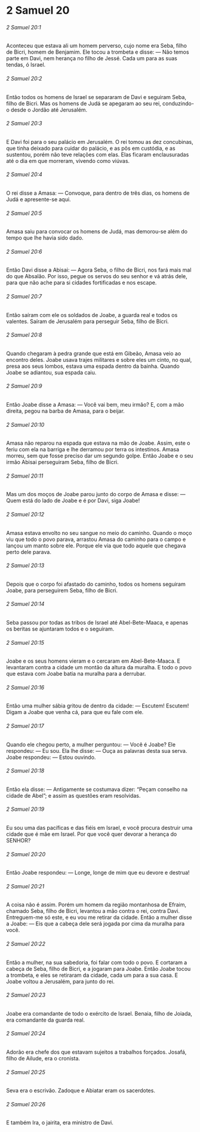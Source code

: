 # 2 Samuel 20

###### 2 Samuel 20:1

Aconteceu que estava ali um homem perverso, cujo nome era Seba, filho de Bicri, homem de Benjamim. Ele tocou a trombeta e disse: — Não temos parte em Davi, nem herança no filho de Jessé. Cada um para as suas tendas, ó Israel.

###### 2 Samuel 20:2

Então todos os homens de Israel se separaram de Davi e seguiram Seba, filho de Bicri. Mas os homens de Judá se apegaram ao seu rei, conduzindo-o desde o Jordão até Jerusalém.

###### 2 Samuel 20:3

E Davi foi para o seu palácio em Jerusalém. O rei tomou as dez concubinas, que tinha deixado para cuidar do palácio, e as pôs em custódia, e as sustentou, porém não teve relações com elas. Elas ficaram enclausuradas até o dia em que morreram, vivendo como viúvas.

###### 2 Samuel 20:4

O rei disse a Amasa: — Convoque, para dentro de três dias, os homens de Judá e apresente-se aqui.

###### 2 Samuel 20:5

Amasa saiu para convocar os homens de Judá, mas demorou-se além do tempo que lhe havia sido dado.

###### 2 Samuel 20:6

Então Davi disse a Abisai: — Agora Seba, o filho de Bicri, nos fará mais mal do que Absalão. Por isso, pegue os servos do seu senhor e vá atrás dele, para que não ache para si cidades fortificadas e nos escape.

###### 2 Samuel 20:7

Então saíram com ele os soldados de Joabe, a guarda real e todos os valentes. Saíram de Jerusalém para perseguir Seba, filho de Bicri.

###### 2 Samuel 20:8

Quando chegaram à pedra grande que está em Gibeão, Amasa veio ao encontro deles. Joabe usava trajes militares e sobre eles um cinto, no qual, presa aos seus lombos, estava uma espada dentro da bainha. Quando Joabe se adiantou, sua espada caiu.

###### 2 Samuel 20:9

Então Joabe disse a Amasa: — Você vai bem, meu irmão? E, com a mão direita, pegou na barba de Amasa, para o beijar.

###### 2 Samuel 20:10

Amasa não reparou na espada que estava na mão de Joabe. Assim, este o feriu com ela na barriga e lhe derramou por terra os intestinos. Amasa morreu, sem que fosse preciso dar um segundo golpe. Então Joabe e o seu irmão Abisai perseguiram Seba, filho de Bicri.

###### 2 Samuel 20:11

Mas um dos moços de Joabe parou junto do corpo de Amasa e disse: — Quem está do lado de Joabe e é por Davi, siga Joabe!

###### 2 Samuel 20:12

Amasa estava envolto no seu sangue no meio do caminho. Quando o moço viu que todo o povo parava, arrastou Amasa do caminho para o campo e lançou um manto sobre ele. Porque ele via que todo aquele que chegava perto dele parava.

###### 2 Samuel 20:13

Depois que o corpo foi afastado do caminho, todos os homens seguiram Joabe, para perseguirem Seba, filho de Bicri.

###### 2 Samuel 20:14

Seba passou por todas as tribos de Israel até Abel-Bete-Maaca, e apenas os beritas se ajuntaram todos e o seguiram.

###### 2 Samuel 20:15

Joabe e os seus homens vieram e o cercaram em Abel-Bete-Maaca. E levantaram contra a cidade um montão da altura da muralha. E todo o povo que estava com Joabe batia na muralha para a derrubar.

###### 2 Samuel 20:16

Então uma mulher sábia gritou de dentro da cidade: — Escutem! Escutem! Digam a Joabe que venha cá, para que eu fale com ele.

###### 2 Samuel 20:17

Quando ele chegou perto, a mulher perguntou: — Você é Joabe? Ele respondeu: — Eu sou. Ela lhe disse: — Ouça as palavras desta sua serva. Joabe respondeu: — Estou ouvindo.

###### 2 Samuel 20:18

Então ela disse: — Antigamente se costumava dizer: “Peçam conselho na cidade de Abel”; e assim as questões eram resolvidas.

###### 2 Samuel 20:19

Eu sou uma das pacíficas e das fiéis em Israel, e você procura destruir uma cidade que é mãe em Israel. Por que você quer devorar a herança do SENHOR?

###### 2 Samuel 20:20

Então Joabe respondeu: — Longe, longe de mim que eu devore e destrua!

###### 2 Samuel 20:21

A coisa não é assim. Porém um homem da região montanhosa de Efraim, chamado Seba, filho de Bicri, levantou a mão contra o rei, contra Davi. Entreguem-me só este, e eu vou me retirar da cidade. Então a mulher disse a Joabe: — Eis que a cabeça dele será jogada por cima da muralha para você.

###### 2 Samuel 20:22

Então a mulher, na sua sabedoria, foi falar com todo o povo. E cortaram a cabeça de Seba, filho de Bicri, e a jogaram para Joabe. Então Joabe tocou a trombeta, e eles se retiraram da cidade, cada um para a sua casa. E Joabe voltou a Jerusalém, para junto do rei.

###### 2 Samuel 20:23

Joabe era comandante de todo o exército de Israel. Benaia, filho de Joiada, era comandante da guarda real.

###### 2 Samuel 20:24

Adorão era chefe dos que estavam sujeitos a trabalhos forçados. Josafá, filho de Ailude, era o cronista.

###### 2 Samuel 20:25

Seva era o escrivão. Zadoque e Abiatar eram os sacerdotes.

###### 2 Samuel 20:26

E também Ira, o jairita, era ministro de Davi.

